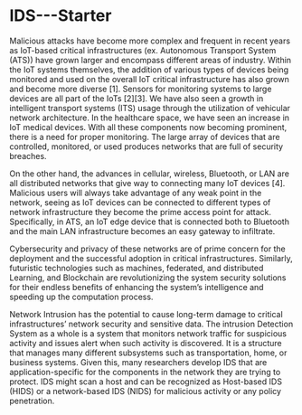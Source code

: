 # IDS---Starter


Malicious attacks have become more complex and frequent in recent years as IoT-based critical
infrastructures (ex. Autonomous Transport System (ATS)) have grown larger and encompass different areas
of industry. Within the IoT systems themselves, the addition of various types of devices being monitored
and used on the overall IoT critical infrastructure has also grown and become more diverse [1]. Sensors for
monitoring systems to large devices are all part of the IoTs [2][3]. We have also seen a growth in intelligent
transport systems (ITS) usage through the utilization of vehicular network architecture. In the healthcare
space, we have seen an increase in IoT medical devices. With all these components now becoming
prominent, there is a need for proper monitoring. The large array of devices that are controlled, monitored,
or used produces networks that are full of security breaches.

On the other hand, the advances in cellular, wireless, Bluetooth, or LAN are all distributed networks that
give way to connecting many IoT devices [4]. Malicious users will always take advantage of any weak
point in the network, seeing as IoT devices can be connected to different types of network infrastructure
they become the prime access point for attack. Specifically, in ATS, an IoT edge device that is connected
both to Bluetooth and the main LAN infrastructure becomes an easy gateway to infiltrate.

Cybersecurity and privacy of these networks are of prime concern for the deployment and the successful
adoption in critical infrastructures. Similarly, futuristic technologies such as machines, federated, and
distributed Learning, and Blockchain are revolutionizing the system security solutions for their endless
benefits of enhancing the system’s intelligence and speeding up the computation process.

Network Intrusion has the potential to cause long-term damage to critical infrastructures’ network security
and sensitive data. The intrusion Detection System as a whole is a system that monitors network traffic for
suspicious activity and issues alert when such activity is discovered. It is a structure that manages many
different subsystems such as transportation, home, or business systems. Given this, many researchers
develop IDS that are application-specific for the components in the network they are trying to protect. IDS
might scan a host and can be recognized as Host-based IDS (HIDS) or a network-based IDS (NIDS) for
malicious activity or any policy penetration.
